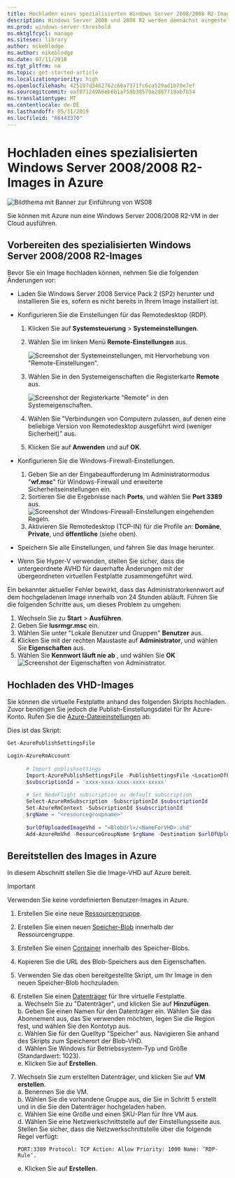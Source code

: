 ```yaml
---
title: Hochladen eines spezialisierten Windows Server 2008/2008 R2-Images in Azure
description: Windows Server 2008 und 2008 R2 werden demnächst eingestellt. Erfahren Sie, wie Sie diese in Azure auslagern können, indem Sie Windows Server in der Cloud hosten.
ms.prod: windows-server-threshold
ms.mktglfcycl: manage
ms.sitesec: library
author: mikeblodge
ms.author: mikeblodge
ms.date: 07/11/2018
ms.tgt_pltfrm: na
ms.topic: get-started-article
ms.localizationpriority: high
ms.openlocfilehash: 425197d3462762c60a7371fc6ca529ad1b70e7ef
ms.sourcegitcommit: eaf071249b6eb6b1a758b38579a2d87710abfb54
ms.translationtype: MT
ms.contentlocale: de-DE
ms.lasthandoff: 05/31/2019
ms.locfileid: "66443370"
---
```

# <a name="upload-a-windows-server-20082008-r2-specialized-image-to-azure"></a>Hochladen eines spezialisierten Windows Server 2008/2008 R2-Images in Azure 

![Bildthema mit Banner zur Einführung von WS08](media/WS08-image-banner-large.png)

Sie können mit Azure nun eine Windows Server 2008/2008 R2-VM in der Cloud ausführen. 

## <a name="prep-the-windows-server-20082008-r2-specialized-image"></a>Vorbereiten des spezialisierten Windows Server 2008/2008 R2-Images
Bevor Sie ein Image hochladen können, nehmen Sie die folgenden Änderungen vor:

- Laden Sie Windows Server 2008 Service Pack 2 (SP2) herunter und installieren Sie es, sofern es nicht bereits in Ihrem Image installiert ist.

- Konfigurieren Sie die Einstellungen für das Remotedesktop (RDP).
  1. Klicken Sie auf **Systemsteuerung** > **Systemeinstellungen**.   
  2. Wählen Sie im linken Menü **Remote-Einstellungen** aus.

     ![Screenshot der Systemeinstellungen, mit Hervorhebung von "Remote-Einstellungen".](media/1a_remote_settings.png)

  3. Wählen Sie in den Systemeigenschaften die Registerkarte **Remote** aus.   

     ![Screenshot der Registerkarte "Remote" in den Systemeigenschaften.](media/2c_sysprops.png)

  4. Wählen Sie "Verbindungen von Computern zulassen, auf denen eine beliebige Version von Remotedesktop ausgeführt wird (weniger Sicherheit)" aus.   
  5. Klicken Sie auf **Anwenden** und auf **OK**.
- Konfigurieren Sie die Windows-Firewall-Einstellungen.   
   1. Geben Sie an der Eingabeaufforderung im Administratormodus "**wf.msc**" für Windows-Firewall und erweiterte Sicherheitseinstellungen ein.   
   2. Sortieren Sie die Ergebnisse nach **Ports**, und wählen Sie **Port 3389** aus.   
     ![Screenshot der WIndows-Firewall-Einstellungen eingehenden Regeln.](media/3b_inboundrules.png)   
   3. Aktivieren Sie Remotedesktop (TCP-IN) für die Profile an: **Domäne**, **Private**, und **öffentliche** (siehe oben).

- Speichern Sie alle Einstellungen, und fahren Sie das Image herunter.   
- Wenn Sie Hyper-V verwenden, stellen Sie sicher, dass die untergeordnete AVHD für dauerhafte Änderungen mit der übergeordneten virtuellen Festplatte zusammengeführt wird.

Ein bekannter aktueller Fehler bewirkt, dass das Administratorkennwort auf dem hochgeladenen Image innerhalb von 24 Stunden abläuft. Führen Sie die folgenden Schritte aus, um dieses Problem zu umgehen: 

1. Wechseln Sie zu **Start** > **Ausführen**.
2. Geben Sie **lusrmgr.msc** ein.
3. Wählen Sie unter "Lokale Benutzer und Gruppen" **Benutzer** aus.
4. Klicken Sie mit der rechten Maustaste auf **Administrator**, und wählen Sie **Eigenschaften** aus.
5. Wählen Sie **Kennwort läuft nie ab** , und wählen Sie **OK**
![Screenshot der Eigenschaften von Administrator.](media/6_adminprops.png)

## <a name="uploading-the-image-vhd"></a>Hochladen des VHD-Images
Sie können die virtuelle Festplatte anhand des folgenden Skripts hochladen. Zuvor benötigen Sie jedoch die Publish-Einstellungsdatei für Ihr Azure-Konto. Rufen Sie die [Azure-Dateieinstellungen](https://azure.microsoft.com/downloads/) ab.

Dies ist das Skript:

```powershell
Get-AzurePublishSettingsFile 

Login-AzureRmAccount
 
      # Import publishsettings
      Import-AzurePublishSettingsFile -PublishSettingsFile <LocationOfPublishingFile>
      $subscriptionId = 'xxxx-xxxx-xxxx-xxxx-xxxxx'
 
      # Set NodeFlight subscription as default subscription
      Select-AzureRmSubscription -SubscriptionId $subscriptionId
      Set-AzureRmContext -SubscriptionId $subscriptionId
      $rgName = "<resourcegroupname>"
    
      $urlOfUploadedImageVhd = "<BlobUrl>/<NameForVHD>.vhd"
      Add-AzureRmVhd -ResourceGroupName $rgName -Destination $urlOfUploadedImageVhd -LocalFilePath "<FilePath>"  
```
## <a name="deploy-the-image-in-azure"></a>Bereitstellen des Images in Azure
In diesem Abschnitt stellen Sie die Image-VHD auf Azure bereit. 

> [!IMPORTANT]
> Verwenden Sie keine vordefinierten Benutzer-Images in Azure.

1.  Erstellen Sie eine neue [Ressourcengruppe](https://docs.microsoft.com/rest/api/resources/resourcegroups/createorupdate). 
2.  Erstellen Sie einen neuen [Speicher-Blob](https://docs.microsoft.com/rest/api/storageservices/put-blob) innerhalb der Ressourcengruppe.
3.  Erstellen Sie einen [Container](https://docs.microsoft.com/rest/api/storageservices/create-container) innerhalb des Speicher-Blobs.
4.  Kopieren Sie die URL des Blob-Speichers aus den Eigenschaften.
5.  Verwenden Sie das oben bereitgestellte Skript, um Ihr Image in den neuen Speicher-Blob hochzuladen.
6.  Erstellen Sie einen [Datenträger](https://docs.microsoft.com/azure/virtual-machines/windows/prepare-for-upload-vhd-image) für Ihre virtuelle Festplatte.   
     a. Wechseln Sie zu "Datenträger", und klicken Sie auf **Hinzufügen**.  
     b. Geben Sie einen Namen für den Datenträger ein. Wählen Sie das Abonnement aus, das Sie verwenden möchten, legen Sie die Region fest, und wählen Sie den Kontotyp aus.   
     c. Wählen Sie für den Quelltyp "Speicher" aus. Navigieren Sie anhand des Skripts zum Speicherort der Blob-VHD.  
     d. Wählen Sie Windows für Betriebssystem-Typ und Größe (Standardwert: 1023).   
     e. Klicken Sie auf **Erstellen**.   

7.  Wechseln Sie zum erstellten Datenträger, und klicken Sie auf **VM erstellen**.   
     a. Benennen Sie die VM.   
     b. Wählen Sie die vorhandene Gruppe aus, die Sie in Schritt 5 erstellt und in die Sie den Datenträger hochgeladen haben.   
     c. Wählen Sie eine Größe und einen SKU-Plan für Ihre VM aus.   
     d. Wählen Sie eine Netzwerkschnittstelle auf der Einstellungsseite aus. Stellen Sie sicher, dass die Netzwerkschnittstelle über die folgende Regel verfügt:
 
        PORT:3389 Protocol: TCP Action: Allow Priority: 1000 Name: ‘RDP-Rule’.   
     e. Klicken Sie auf **Erstellen**.




